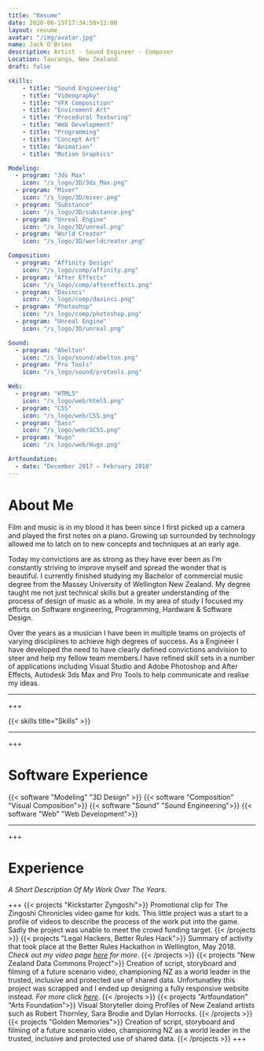 ```yaml
---
title: "Resume"
date: 2020-06-15T17:34:58+12:00
layout: resume
avatar: "/img/avatar.jpg"
name: Jack O'Brien
description: Artist - Sound Engineer - Composer
Location: Tauranga, New Zealand
draft: false

skills:
    - title: "Sound Engineering"
    - title: "Videography"
    - title: "VFX Composition"
    - title: "Enviroment Art"
    - title: "Procedural Texturing"
    - title: "Web Development"
    - title: "Programming"
    - title: "Concept Art"
    - title: "Animation"
    - title: "Motion Graphics"

Modeling: 
  - program: "3ds Max"
    icon: "/s_logo/3D/3ds_Max.png"
  - program: "Mixer"
    icon: "/s_logo/3D/mixer.png"
  - program: "Substance"
    icon: "/s_logo/3D/substance.png"
  - program: "Unreal Engine"
    icon: "/s_logo/3D/unreal.png"
  - program: "World Creator"
    icon: "/s_logo/3D/worldcreator.png"

Composition:
  - program: "Affinity Design"
    icon: "/s_logo/comp/affinity.png"
  - program: "After Effects"
    icon: "/s_logo/comp/aftereffects.png"
  - program: "Davinci"
    icon: "/s_logo/comp/davinci.png"
  - program: "Photoshop"
    icon: "/s_logo/comp/photoshop.png"
  - program: "Unreal Engine"
    icon: "/s_logo/3D/unreal.png"

Sound:
  - program: "Abelton"
    icon: "/s_logo/sound/abelton.png"
  - program: "Pro Tools"
    icon: "/s_logo/sound/protools.png"

Web:
  - program: "HTML5"
    icon: "/s_logo/web/html5.png"
  - program: "CSS"
    icon: "/s_logo/web/CSS.png"
  - program: "Sass"
    icon: "/s_logo/web/SCSS.png"
  - program: "Hugo"
    icon: "/s_logo/web/Hugo.png"

Artfoundation:
  - date: "December 2017 – February 2018"
---
```


# About Me

Film and music is in my blood it has been since I first picked up a camera and played the first notes on a piano. Growing up surrounded by technology allowed me to latch on to new concepts and
techniques at an early age.

Today my convictions are as strong as they have ever been as I’m constantly striving to improve myself and spread the wonder that is beautiful. I currently finished studying my Bachelor of commercial music degree
from the Massey University of Wellington New Zealand. My degree taught me not just technical skills but a
greater understanding of the process of design of music as a whole. In my area of study I focused my efforts on Software engineering, Programming, Hardware & Software Design.

Over the years as a musician I have been in multiple teams on projects of varying disciplines to achieve high degrees of success. As a Engineer I have developed the need to have clearly defined convictions andvision to steer and help my fellow team members.I have refined skill sets in a number of applications including Visual Studio and Adobe Photoshop and After Effects, Autodesk 3ds Max and Pro Tools to help
communicate and realise my ideas.

---

+++

{{< skills title="Skills" >}}

---

+++

# Software Experience

{{< software "Modeling" "3D Design" >}}
{{< software "Composition" "Visual Composition">}}
{{< software "Sound" "Sound Engineering">}}
{{< software "Web" "Web Development">}}

---

+++

# Experience
*A Short Description Of My Work Over The Years.*

+++
{{< projects "Kickstarter Zyngoshi">}}
Promotional clip for The Zingoshi Chronicles video game for kids. This little project was a start to a profile of videos to describe the process of the work put into the game. Sadly the project was unable to meet the crowd funding target.
{{< /projects >}}
{{< projects "Legal Hackers, Better Rules Hack">}}
Summary of activity that took place at the Better Rules Hackathon in Wellington, May 2018. *Check out my video page [here](/video_work) for more*.
{{< /projects >}}
{{< projects "New Zealand Data Commons Project">}}
Creation of script, storyboard and filming of a future scenario video, championing NZ as a world leader in the trusted, inclusive and protected use of shared data. Unfortunatley this project was scrapped and I ended up designing a fully responsive website instead. *For more click [here](https://datacommons.org.nz/)*.
{{< /projects >}}
{{< projects "Artfoundation" "Arts Foundation">}}
Visual Storyteller doing Profiles of New Zealand artists such as Robert Thornley, Sara Brodie and Dylan Horrocks.
{{< /projects >}}
{{< projects "Golden Memories">}}
Creation of script, storyboard and filming of a future scenario video, championing NZ as a world leader in the trusted, inclusive and protected use of shared data.
{{< /projects >}}
+++